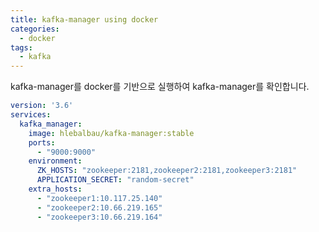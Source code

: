 ```yaml
---
title: kafka-manager using docker
categories:
  - docker
tags:
  - kafka
---
```


kafka-manager를  docker를 기반으로 실행하여 kafka-manager를 확인합니다.

```yaml
version: '3.6'
services:
  kafka_manager:
    image: hlebalbau/kafka-manager:stable
    ports:
      - "9000:9000"
    environment:
      ZK_HOSTS: "zookeeper:2181,zookeeper2:2181,zookeeper3:2181"
      APPLICATION_SECRET: "random-secret"
    extra_hosts:
      - "zookeeper1:10.117.25.140"
      - "zookeeper2:10.66.219.165"
      - "zookeeper3:10.66.219.164"
```